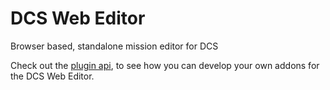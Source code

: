# DCS Web Editor
Browser based, standalone mission editor for DCS

Check out the [plugin api](https://github.com/fyyyyy/dcs-web-editor/tree/main/plugin%20api), to see how you can develop your own addons for the DCS Web Editor.
